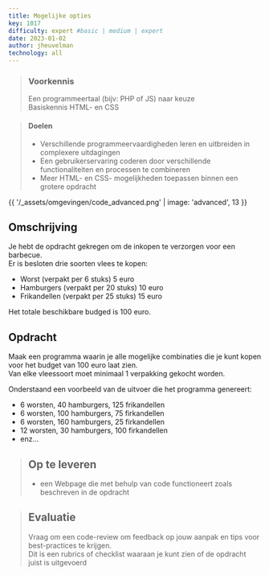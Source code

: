 ```yaml
---
title: Mogelijke opties
key: 1017
difficulty: expert #basic | medium | expert
date: 2023-01-02
author: jheuvelman
technology: all
---
```


> ### Voorkennis
> Een programmeertaal (bijv: PHP of JS) naar keuze<br>
> Basiskennis HTML- en CSS

> #### Doelen
> * Verschillende programmeervaardigheden leren en uitbreiden in complexere uitdagingen
> * Een gebruikerservaring coderen door verschillende functionaliteiten en processen te combineren
> * Meer HTML- en CSS- mogelijkheden toepassen binnen een grotere opdracht

{{ '/_assets/omgevingen/code_advanced.png'  | image: 'advanced', 13 }}


## Omschrijving
Je hebt de opdracht gekregen om de inkopen te verzorgen voor een barbecue.  
Er is besloten drie soorten vlees te kopen:

- Worst (verpakt per 6 stuks) 5 euro
- Hamburgers (verpakt per 20 stuks) 10 euro
- Frikandellen (verpakt per 25 stuks) 15 euro
  
Het totale beschikbare budged is 100 euro.

## Opdracht
Maak een programma waarin je alle mogelijke combinaties die je kunt kopen voor het budget van 100 euro laat zien.  
Van elke vleessoort moet minimaal 1 verpakking gekocht worden.

Onderstaand een voorbeeld van de uitvoer die het programma genereert:
- 6 worsten, 40 hamburgers, 125 frikandellen
- 6 worsten, 100 hamburgers, 75 firkandellen
- 6 worsten, 160 hamburgers, 25 firkandellen
- 12 worsten, 30 hamburgers, 100 firkandellen
- enz...

> ## Op te leveren
> * een Webpage die met behulp van code functioneert zoals beschreven in de opdracht

> ## Evaluatie
> Vraag om een code-review om feedback op jouw aanpak en tips voor best-practices te krijgen.<br>
> Dit is een rubrics of checklist waaraan je kunt zien of de opdracht juist is uitgevoerd
